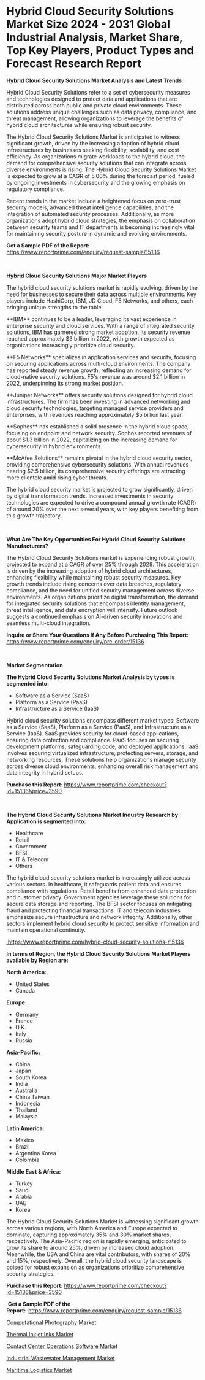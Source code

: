 <p><h1>Hybrid Cloud Security Solutions Market Size 2024 - 2031 Global Industrial Analysis, Market Share, Top Key Players, Product Types and Forecast Research Report</h1></p><p><strong>Hybrid Cloud Security Solutions Market Analysis and Latest Trends</strong></p>
<p><p>Hybrid Cloud Security Solutions refer to a set of cybersecurity measures and technologies designed to protect data and applications that are distributed across both public and private cloud environments. These solutions address unique challenges such as data privacy, compliance, and threat management, allowing organizations to leverage the benefits of hybrid cloud architectures while ensuring robust security.</p><p>The Hybrid Cloud Security Solutions Market is anticipated to witness significant growth, driven by the increasing adoption of hybrid cloud infrastructures by businesses seeking flexibility, scalability, and cost efficiency. As organizations migrate workloads to the hybrid cloud, the demand for comprehensive security solutions that can integrate across diverse environments is rising. The Hybrid Cloud Security Solutions Market is expected to grow at a CAGR of 5.00% during the forecast period, fueled by ongoing investments in cybersecurity and the growing emphasis on regulatory compliance.</p><p>Recent trends in the market include a heightened focus on zero-trust security models, advanced threat intelligence capabilities, and the integration of automated security processes. Additionally, as more organizations adopt hybrid cloud strategies, the emphasis on collaboration between security teams and IT departments is becoming increasingly vital for maintaining security posture in dynamic and evolving environments.</p></p>
<p><strong>Get a Sample PDF of the Report:&nbsp;</strong> <a href="https://www.reportprime.com/enquiry/request-sample/15136?utm_campaign=63&utm_medium=2&utm_source=Github&utm_content=ia&utm_term=16112024&utm_id=hybrid-cloud-security-solutions">https://www.reportprime.com/enquiry/request-sample/15136</a></p>
<p>&nbsp;</p>
<p><strong>Hybrid Cloud Security Solutions Major Market Players</strong></p>
<p><p>The hybrid cloud security solutions market is rapidly evolving, driven by the need for businesses to secure their data across multiple environments. Key players include HashiCorp, IBM, JD Cloud, F5 Networks, and others, each bringing unique strengths to the table.</p><p>**IBM** continues to be a leader, leveraging its vast experience in enterprise security and cloud services. With a range of integrated security solutions, IBM has garnered strong market adoption. Its security revenue reached approximately $3 billion in 2022, with growth expected as organizations increasingly prioritize cloud security.</p><p>**F5 Networks** specializes in application services and security, focusing on securing applications across multi-cloud environments. The company has reported steady revenue growth, reflecting an increasing demand for cloud-native security solutions. F5's revenue was around $2.1 billion in 2022, underpinning its strong market position.</p><p>**Juniper Networks** offers security solutions designed for hybrid cloud infrastructures. The firm has been investing in advanced networking and cloud security technologies, targeting managed service providers and enterprises, with revenues reaching approximately $5 billion last year.</p><p>**Sophos** has established a solid presence in the hybrid cloud space, focusing on endpoint and network security. Sophos reported revenues of about $1.3 billion in 2022, capitalizing on the increasing demand for cybersecurity in hybrid environments.</p><p>**McAfee Solutions** remains pivotal in the hybrid cloud security sector, providing comprehensive cybersecurity solutions. With annual revenues nearing $2.5 billion, its comprehensive security offerings are attracting more clientele amid rising cyber threats.</p><p>The hybrid cloud security market is projected to grow significantly, driven by digital transformation trends. Increased investments in security technologies are expected to drive a compound annual growth rate (CAGR) of around 20% over the next several years, with key players benefiting from this growth trajectory.</p></p>
<p>&nbsp;</p>
<p><strong>What Are The Key Opportunities For Hybrid Cloud Security Solutions Manufacturers?</strong></p>
<p><p>The Hybrid Cloud Security Solutions market is experiencing robust growth, projected to expand at a CAGR of over 25% through 2028. This acceleration is driven by the increasing adoption of hybrid cloud architectures, enhancing flexibility while maintaining robust security measures. Key growth trends include rising concerns over data breaches, regulatory compliance, and the need for unified security management across diverse environments. As organizations prioritize digital transformation, the demand for integrated security solutions that encompass identity management, threat intelligence, and data encryption will intensify. Future outlook suggests a continued emphasis on AI-driven security innovations and seamless multi-cloud integration.</p></p>
<p><strong>Inquire or Share Your Questions If Any Before Purchasing This Report:</strong> <a href="https://www.reportprime.com/enquiry/pre-order/15136?utm_campaign=63&utm_medium=2&utm_source=Github&utm_content=ia&utm_term=16112024&utm_id=hybrid-cloud-security-solutions">https://www.reportprime.com/enquiry/pre-order/15136</a></p>
<p>&nbsp;</p>
<p><strong>Market Segmentation</strong></p>
<p><strong>The Hybrid Cloud Security Solutions Market Analysis by types is segmented into:</strong></p>
<p><ul><li>Software as a Service (SaaS)</li><li>Platform as a Service (PaaS)</li><li>Infrastructure as a Service (IaaS)</li></ul></p>
<p><p>Hybrid cloud security solutions encompass different market types: Software as a Service (SaaS), Platform as a Service (PaaS), and Infrastructure as a Service (IaaS). SaaS provides security for cloud-based applications, ensuring data protection and compliance. PaaS focuses on securing development platforms, safeguarding code, and deployed applications. IaaS involves securing virtualized infrastructure, protecting servers, storage, and networking resources. These solutions help organizations manage security across diverse cloud environments, enhancing overall risk management and data integrity in hybrid setups.</p></p>
<p><strong>Purchase this Report:&nbsp;</strong><a href="https://www.reportprime.com/checkout?id=15136&price=3590&utm_campaign=63&utm_medium=2&utm_source=Github&utm_content=ia&utm_term=16112024&utm_id=hybrid-cloud-security-solutions">https://www.reportprime.com/checkout?id=15136&price=3590</a></p>
<p>&nbsp;</p>
<p><strong>The Hybrid Cloud Security Solutions Market Industry Research by Application is segmented into:</strong></p>
<p><ul><li>Healthcare</li><li>Retail</li><li>Government</li><li>BFSI</li><li>IT & Telecom</li><li>Others</li></ul></p>
<p><p>The hybrid cloud security solutions market is increasingly utilized across various sectors. In healthcare, it safeguards patient data and ensures compliance with regulations. Retail benefits from enhanced data protection and customer privacy. Government agencies leverage these solutions for secure data storage and reporting. The BFSI sector focuses on mitigating fraud and protecting financial transactions. IT and telecom industries emphasize secure infrastructure and network integrity. Additionally, other sectors implement hybrid cloud security to protect sensitive information and maintain operational continuity.</p></p>
<p><a href="https://www.reportprime.com/hybrid-cloud-security-solutions-r15136?utm_campaign=63&utm_medium=2&utm_source=Github&utm_content=ia&utm_term=16112024&utm_id=hybrid-cloud-security-solutions">&nbsp;https://www.reportprime.com/hybrid-cloud-security-solutions-r15136</a></p>
<p><strong>In terms of Region, the Hybrid Cloud Security Solutions Market Players available by Region are:</strong></p>
<p>
    <p> <strong> North America: </strong>
        <ul>
            <li>United States</li>
            <li>Canada</li>
        </ul>
        </p> 
    <p> <strong> Europe: </strong>
        <ul>
            <li>Germany</li>
            <li>France</li>
            <li>U.K.</li>
            <li>Italy</li>
            <li>Russia</li>
        </ul>
        </p> 
    <p> <strong> Asia-Pacific: </strong>
        <ul>
            <li>China</li>
            <li>Japan</li>
            <li>South Korea</li>
            <li>India</li>
            <li>Australia</li>
            <li>China Taiwan</li>
            <li>Indonesia</li>
            <li>Thailand</li>
            <li>Malaysia</li>
        </ul>
        </p> 
    <p> <strong> Latin America: </strong>
        <ul>
            <li>Mexico</li>
            <li>Brazil</li>
            <li>Argentina Korea</li>
            <li>Colombia</li>
        </ul>
        </p> 
    <p> <strong> Middle East & Africa: </strong>
        <ul>
            <li>Turkey</li>
            <li>Saudi</li>
            <li>Arabia</li>
            <li>UAE</li>
            <li>Korea</li>
        </ul>
    </p>
    </p>
<p><p>The Hybrid Cloud Security Solutions Market is witnessing significant growth across various regions, with North America and Europe expected to dominate, capturing approximately 35% and 30% market shares, respectively. The Asia-Pacific region is rapidly emerging, anticipated to grow its share to around 25%, driven by increased cloud adoption. Meanwhile, the USA and China are vital contributors, with shares of 20% and 15%, respectively. Overall, the hybrid cloud security landscape is poised for robust expansion as organizations prioritize comprehensive security strategies.</p></p>
<p><strong>Purchase this Report: </strong><a href="https://www.reportprime.com/checkout?id=15136&price=3590&utm_campaign=63&utm_medium=2&utm_source=Github&utm_content=ia&utm_term=16112024&utm_id=hybrid-cloud-security-solutions">https://www.reportprime.com/checkout?id=15136&price=3590</a></p>
<p>&nbsp;<strong>Get a Sample PDF of the Report:&nbsp;&nbsp;</strong><a href="https://www.reportprime.com/enquiry/request-sample/15136?utm_campaign=63&utm_medium=2&utm_source=Github&utm_content=ia&utm_term=16112024&utm_id=hybrid-cloud-security-solutions">https://www.reportprime.com/enquiry/request-sample/15136</a></p>
<p><strong></strong></p>
<p><p><a href="https://issuu.com/reportprime-2/docs/computational-photography-market-si_4f1f46c0cf9844?utm_campaign=63&utm_medium=2&utm_source=Github&utm_content=ia&utm_term=16112024&utm_id=hybrid-cloud-security-solutions">Computational Photography Market</a></p><p><a href="https://www.linkedin.com/pulse/mapping-thermal-inkjet-inks-market-trends-challenges-breakthroughs-bpwre?utm_campaign=63&utm_medium=2&utm_source=Github&utm_content=ia&utm_term=16112024&utm_id=hybrid-cloud-security-solutions">Thermal Inkjet Inks Market</a></p><p><a href="https://github.com/ygfu6u/Market-Research-Report-List-1/blob/main/contact-center-operations-software-market.md?utm_campaign=63&utm_medium=2&utm_source=Github&utm_content=ia&utm_term=16112024&utm_id=hybrid-cloud-security-solutions">Contact Center Operations Software Market</a></p><p><a href="https://issuu.com/reportprime-2/docs/industrial-wastewater-management-ma_52c837bf97245b?utm_campaign=63&utm_medium=2&utm_source=Github&utm_content=ia&utm_term=16112024&utm_id=hybrid-cloud-security-solutions">Industrial Wastewater Management Market</a></p><p><a href="https://github.com/JubayerMia832/Market-Research-Report-List-1/blob/main/maritime-logistics-market.md?utm_campaign=63&utm_medium=2&utm_source=Github&utm_content=ia&utm_term=16112024&utm_id=hybrid-cloud-security-solutions">Maritime Logistics Market</a></p></p>